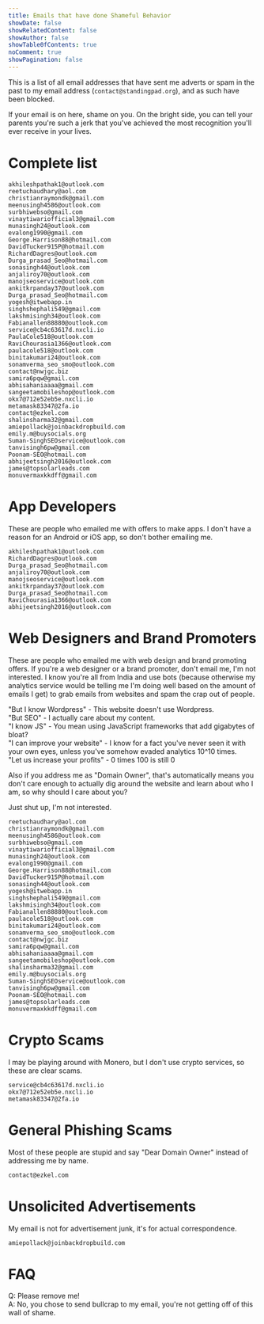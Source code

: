```yaml
---
title: Emails that have done Shameful Behavior
showDate: false
showRelatedContent: false
showAuthor: false
showTable0fContents: true
noComment: true
showPagination: false
---
```


This is a list of all email addresses that have sent me adverts or spam in the past to my email address (`contact@standingpad.org`), and as such have been blocked.

If your email is on here, shame on you. On the bright side, you can tell your parents you're such a jerk that you've achieved the most recognition you'll ever receive in your lives.

# Complete list
```
akhileshpathak1@outlook.com
reetuchaudhary@aol.com
christianraymondk@gmail.com
meenusingh4586@outlook.com
surbhiwebso@gmail.com
vinaytiwariofficial3@gmail.com
munasingh24@outlook.com
evalong1990@gmail.com
George.Harrison88@hotmail.com
DavidTucker915P@hotmail.com
RichardDagres@outlook.com
Durga_prasad_Seo@hotmail.com
sonasingh44@outlook.com
anjaliroy70@outlook.com
manojseoservice@outlook.com
ankitkrpanday37@outlook.com
Durga_prasad_Seo@hotmail.com
yogesh@itwebapp.in
singhshephali549@gmail.com
lakshmisingh34@outlook.com
Fabianallen88880@outlook.com
service@cb4c63617d.nxcli.io
PaulaCole518@outlook.com
RaviChourasia1366@outlook.com
paulacole518@outlook.com
binitakumari24@outlook.com
sonamverma_seo_smo@outlook.com
contact@nwjgc.biz
samira6pqw@gmail.com
abhisahaniaaaa@gmail.com
sangeetamobileshop@outlook.com
okx7@712e52eb5e.nxcli.io
metamask83347@2fa.io
contact@ezkel.com
shalinsharma32@gmail.com
amiepollack@joinbackdropbuild.com
emily.m@buysocials.org
Suman-SinghSEOservice@outlook.com
tanvisingh6pw@gmail.com
Poonam-SEO@hotmail.com
abhijeetsingh2016@outlook.com
james@topsolarleads.com
monuvermaxkkdff@gmail.com
```

# App Developers
These are people who emailed me with offers to make apps. I don't have a reason for an Android or iOS app, so don't bother emailing me.

```
akhileshpathak1@outlook.com
RichardDagres@outlook.com
Durga_prasad_Seo@hotmail.com
anjaliroy70@outlook.com
manojseoservice@outlook.com
ankitkrpanday37@outlook.com
Durga_prasad_Seo@hotmail.com
RaviChourasia1366@outlook.com
abhijeetsingh2016@outlook.com
```

# Web Designers and Brand Promoters
These are people who emailed me with web design and brand promoting offers. If you're a web designer or a brand promoter, don't email me, I'm not interested. I know you're all from India and use bots (because otherwise my analytics service would be telling me I'm doing well based on the amount of emails I get) to grab emails from websites and spam the crap out of people.

"But I know Wordpress" - This website doesn't use Wordpress. \
"But SEO" - I actually care about my content. \
"I know JS" - You mean using JavaScript frameworks that add gigabytes of bloat? \
"I can improve your website" - I know for a fact you've never seen it with your own eyes, unless you've somehow evaded analytics 10^10 times. \
"Let us increase your profits" - 0 times 100 is still 0

Also if you address me as "Domain Owner", that's automatically means you don't care enough to actually dig around the website and learn about who I am, so why should I care about you?

Just shut up, I'm not interested.
```
reetuchaudhary@aol.com
christianraymondk@gmail.com
meenusingh4586@outlook.com
surbhiwebso@gmail.com
vinaytiwariofficial3@gmail.com
munasingh24@outlook.com
evalong1990@gmail.com
George.Harrison88@hotmail.com
DavidTucker915P@hotmail.com
sonasingh44@outlook.com
yogesh@itwebapp.in
singhshephali549@gmail.com
lakshmisingh34@outlook.com
Fabianallen88880@outlook.com
paulacole518@outlook.com
binitakumari24@outlook.com
sonamverma_seo_smo@outlook.com
contact@nwjgc.biz
samira6pqw@gmail.com
abhisahaniaaaa@gmail.com
sangeetamobileshop@outlook.com
shalinsharma32@gmail.com
emily.m@buysocials.org
Suman-SinghSEOservice@outlook.com
tanvisingh6pw@gmail.com
Poonam-SEO@hotmail.com
james@topsolarleads.com
monuvermaxkkdff@gmail.com
```

# Crypto Scams
I may be playing around with Monero, but I don't use crypto services, so these are clear scams.
```
service@cb4c63617d.nxcli.io
okx7@712e52eb5e.nxcli.io
metamask83347@2fa.io
```

# General Phishing Scams
Most of these people are stupid and say "Dear Domain Owner" instead of addressing me by name.
```
contact@ezkel.com
```

# Unsolicited Advertisements
My email is not for advertisement junk, it's for actual correspondence.
```
amiepollack@joinbackdropbuild.com
```

# FAQ
Q: Please remove me! \
A: No, you chose to send bullcrap to my email, you're not getting off of this wall of shame.
